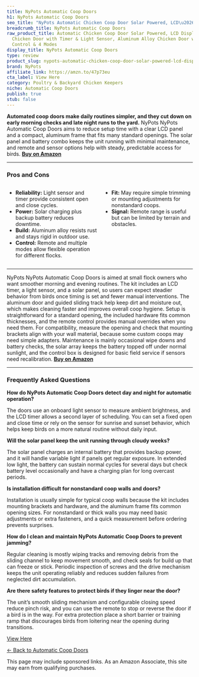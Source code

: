 ```yaml
---
title: NyPots Automatic Coop Doors
h1: NyPots Automatic Coop Doors
seo_title: "NyPots Automatic Chicken Coop Door Solar Powered, LCD\u2026"
breadcrumb_title: NyPots Automatic Coop Doors
raw_product_title: Automatic Chicken Coop Door Solar Powered, LCD Display Automatic
  Chicken Door with Timer & Light Sensor, Aluminum Alloy Chicken Door with Remote
  Control & 4 Modes
display_title: NyPots Automatic Coop Doors
type: review
product_slug: nypots-automatic-chicken-coop-door-solar-powered-lcd-display-automatic-94ac831f
brand: NyPots
affiliate_link: https://amzn.to/47p73eu
cta_label: View Here
category: Poultry & Backyard Chicken Keepers
niche: Automatic Coop Doors
publish: true
stub: false
---
```


<div id="intro" class="full-width">
  <p><strong>Automated coop doors make daily routines simpler, and they cut down on early morning checks and late night runs to the yard.</strong> NyPots NyPots Automatic Coop Doors aims to reduce setup time with a clear LCD panel and a compact, aluminum frame that fits many standard openings. The solar panel and battery combo keeps the unit running with minimal maintenance, and remote and sensor options help with steady, predictable access for birds. <a href="https://amzn.to/47p73eu" rel="nofollow sponsored noopener" target="_blank"><strong>Buy on Amazon</strong></a></p>
</div>

<hr />
<h3 id="pros-cons">Pros and Cons</h3>
<div class="pc-grid" style="display:grid;grid-template-columns:1fr 1fr;gap:16px;">
  <ul>
    <li><strong>Reliability:</strong> Light sensor and timer provide consistent open and close cycles.</li>
    <li><strong>Power:</strong> Solar charging plus backup battery reduces downtime.</li>
    <li><strong>Build:</strong> Aluminum alloy resists rust and stays rigid in outdoor use.</li>
    <li><strong>Control:</strong> Remote and multiple modes allow flexible operation for different flocks.</li>
  </ul>
  <ul>
    <li><strong>Fit:</strong> May require simple trimming or mounting adjustments for nonstandard coops.</li>
    <li><strong>Signal:</strong> Remote range is useful but can be limited by terrain and obstacles.</li>
  </ul>
</div>
<hr />

<div class="full-width">
  <p>NyPots NyPots Automatic Coop Doors is aimed at small flock owners who want smoother morning and evening routines. The kit includes an LCD timer, a light sensor, and a solar panel, so users can expect steadier behavior from birds once timing is set and fewer manual interventions. The aluminum door and guided sliding track help keep dirt and moisture out, which makes cleaning faster and improves overall coop hygiene. Setup is straightforward for a standard opening, the included hardware fits common thicknesses, and the remote control provides manual overrides when you need them. For compatibility, measure the opening and check that mounting brackets align with your wall material, because some custom coops may need simple adapters. Maintenance is mainly occasional wipe downs and battery checks, the solar array keeps the battery topped off under normal sunlight, and the control box is designed for basic field service if sensors need recalibration. <a href="https://amzn.to/47p73eu" rel="nofollow sponsored noopener" target="_blank"><strong>Buy on Amazon</strong></a></p>
</div>

<hr />
<h3 id="faqs">Frequently Asked Questions</h3>

<p><strong>How do NyPots Automatic Coop Doors detect day and night for automatic operation?</strong></p>
<p>The doors use an onboard light sensor to measure ambient brightness, and the LCD timer allows a second layer of scheduling. You can set a fixed open and close time or rely on the sensor for sunrise and sunset behavior, which helps keep birds on a more natural routine without daily input.</p>

<p><strong>Will the solar panel keep the unit running through cloudy weeks?</strong></p>
<p>The solar panel charges an internal battery that provides backup power, and it will handle variable light if panels get regular exposure. In extended low light, the battery can sustain normal cycles for several days but check battery level occasionally and have a charging plan for long overcast periods.</p>

<p><strong>Is installation difficult for nonstandard coop walls and doors?</strong></p>
<p>Installation is usually simple for typical coop walls because the kit includes mounting brackets and hardware, and the aluminum frame fits common opening sizes. For nonstandard or thick walls you may need basic adjustments or extra fasteners, and a quick measurement before ordering prevents surprises.</p>

<p><strong>How do I clean and maintain NyPots Automatic Coop Doors to prevent jamming?</strong></p>
<p>Regular cleaning is mostly wiping tracks and removing debris from the sliding channel to keep movement smooth, and check seals for build up that can freeze or stick. Periodic inspection of screws and the drive mechanism keeps the unit operating reliably and reduces sudden failures from neglected dirt accumulation.</p>

<p><strong>Are there safety features to protect birds if they linger near the door?</strong></p>
<p>The unit’s smooth sliding mechanism and configurable closing speed reduce pinch risk, and you can use the remote to stop or reverse the door if a bird is in the way. For extra protection place a short barrier or training ramp that discourages birds from loitering near the opening during transitions.</p>
<p><a class="btn" href="https://amzn.to/47p73eu" target="_blank" rel="nofollow sponsored noopener">View Here</a></p>
<p><a href="/roundups/poultry-backyard-chicken-keepers/automatic-coop-doors/">← Back to Automatic Coop Doors</a></p>
<aside class="disclosure">This page may include sponsored links. As an Amazon Associate, this site may earn from qualifying purchases.</aside>
